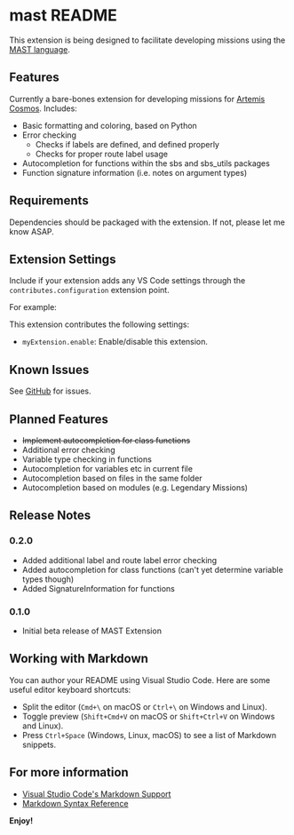 # mast README

This extension is being designed to facilitate developing missions using the [MAST language](https://artemis-sbs.github.io/sbs_utils/mast/).

## Features

Currently a bare-bones extension for developing missions for [Artemis Cosmos](https://www.artemisspaceshipbridge.com/#/).
Includes:
* Basic formatting and coloring, based on Python
* Error checking
	* Checks if labels are defined, and defined properly
	* Checks for proper route label usage
* Autocompletion for functions within the sbs and sbs_utils packages
* Function signature information (i.e. notes on argument types)

## Requirements

Dependencies should be packaged with the extension. If not, please let me know ASAP.

## Extension Settings

Include if your extension adds any VS Code settings through the `contributes.configuration` extension point.

For example:

This extension contributes the following settings:

* `myExtension.enable`: Enable/disable this extension.

## Known Issues

See [GitHub](https://github.com/astrolamb-gaming/VS-Code-MAST-Extension/issues) for issues.

## Planned Features

* ~~Implement autocompletion for class functions~~
* Additional error checking
* Variable type checking in functions
* Autocompletion for variables etc in current file
* Autocompletion based on files in the same folder
* Autocompletion based on modules (e.g. Legendary Missions)

## Release Notes

### 0.2.0

- Added additional label and route label error checking
- Added autocompletion for class functions (can't yet determine variable types though)
- Added SignatureInformation for functions

### 0.1.0

- Initial beta release of MAST Extension



## Working with Markdown

You can author your README using Visual Studio Code. Here are some useful editor keyboard shortcuts:

* Split the editor (`Cmd+\` on macOS or `Ctrl+\` on Windows and Linux).
* Toggle preview (`Shift+Cmd+V` on macOS or `Shift+Ctrl+V` on Windows and Linux).
* Press `Ctrl+Space` (Windows, Linux, macOS) to see a list of Markdown snippets.

## For more information

* [Visual Studio Code's Markdown Support](http://code.visualstudio.com/docs/languages/markdown)
* [Markdown Syntax Reference](https://help.github.com/articles/markdown-basics/)

**Enjoy!**
